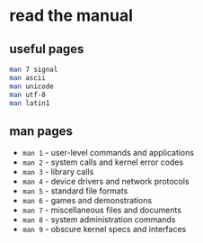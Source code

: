 # read the manual

## useful pages

```bash
man 7 signal
man ascii
man unicode
man utf-8
man latin1
```

## man pages

 * `man 1` - user-level commands and applications
 * `man 2` - system calls and kernel error codes
 * `man 3` - library calls
 * `man 4` - device drivers and network protocols
 * `man 5` - standard file formats
 * `man 6` - games and demonstrations
 * `man 7` - miscellaneous files and documents
 * `man 8` - system administration commands
 * `man 9` - obscure kernel specs and interfaces
